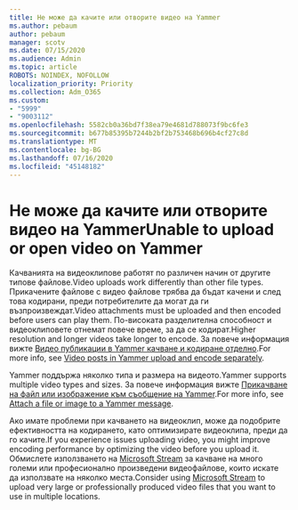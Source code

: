 ```yaml
---
title: Не може да качите или отворите видео на Yammer
ms.author: pebaum
author: pebaum
manager: scotv
ms.date: 07/15/2020
ms.audience: Admin
ms.topic: article
ROBOTS: NOINDEX, NOFOLLOW
localization_priority: Priority
ms.collection: Adm_O365
ms.custom:
- "5999"
- "9003112"
ms.openlocfilehash: 5582cb0a36bd7f38ea79e4681d788073f9bc6fe3
ms.sourcegitcommit: b677b85395b7244b2bf2b753468b696b4cf27c8d
ms.translationtype: MT
ms.contentlocale: bg-BG
ms.lasthandoff: 07/16/2020
ms.locfileid: "45148182"
---
```

# <a name="unable-to-upload-or-open-video-on-yammer"></a><span data-ttu-id="db36e-102">Не може да качите или отворите видео на Yammer</span><span class="sxs-lookup"><span data-stu-id="db36e-102">Unable to upload or open video on Yammer</span></span>

<span data-ttu-id="db36e-103">Качванията на видеоклипове работят по различен начин от другите типове файлове.</span><span class="sxs-lookup"><span data-stu-id="db36e-103">Video uploads work differently than other file types.</span></span> <span data-ttu-id="db36e-104">Прикачените файлове с видео файлове трябва да бъдат качени и след това кодирани, преди потребителите да могат да ги възпроизвеждат.</span><span class="sxs-lookup"><span data-stu-id="db36e-104">Video attachments must be uploaded and then encoded before users can play them.</span></span> <span data-ttu-id="db36e-105">По-високата разделителна способност и видеоклиповете отнемат повече време, за да се кодират.</span><span class="sxs-lookup"><span data-stu-id="db36e-105">Higher resolution and longer videos take longer to encode.</span></span> <span data-ttu-id="db36e-106">За повече информация вижте [Видео публикации в Yammer качване и кодиране отделно](https://support.microsoft.com/office/video-posts-in-yammer-upload-and-encode-separately-5b3a348e-3a0a-4c4b-95b1-eabdf245ba25).</span><span class="sxs-lookup"><span data-stu-id="db36e-106">For more info, see [Video posts in Yammer upload and encode separately](https://support.microsoft.com/office/video-posts-in-yammer-upload-and-encode-separately-5b3a348e-3a0a-4c4b-95b1-eabdf245ba25).</span></span>   

<span data-ttu-id="db36e-107">Yammer поддържа няколко типа и размера на видеото.</span><span class="sxs-lookup"><span data-stu-id="db36e-107">Yammer supports multiple video types and sizes.</span></span> <span data-ttu-id="db36e-108">За повече информация вижте [Прикачване на файл или изображение към съобщение на Yammer](https://support.microsoft.com/office/attach-a-file-or-image-to-a-yammer-message-f576d4d1-ad66-4ce4-9c43-46cf75978dbf).</span><span class="sxs-lookup"><span data-stu-id="db36e-108">For more info, see [Attach a file or image to a Yammer message](https://support.microsoft.com/office/attach-a-file-or-image-to-a-yammer-message-f576d4d1-ad66-4ce4-9c43-46cf75978dbf).</span></span>   

<span data-ttu-id="db36e-109">Ако имате проблеми при качването на видеоклип, може да подобрите ефективността на кодирането, като оптимизирате видеоклипа, преди да го качите.</span><span class="sxs-lookup"><span data-stu-id="db36e-109">If you experience issues uploading video, you might improve encoding performance by optimizing the video before you upload it.</span></span> <span data-ttu-id="db36e-110">Обмислете използването на [Microsoft Stream](https://docs.microsoft.com/stream/overview) за качване на много големи или професионално произведени видеофайлове, които искате да използвате на няколко места.</span><span class="sxs-lookup"><span data-stu-id="db36e-110">Consider using [Microsoft Stream](https://docs.microsoft.com/stream/overview) to upload very large or professionally produced video files that you want to use in multiple locations.</span></span>
